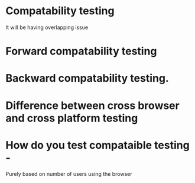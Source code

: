 # Compatability testing
It will be having overlapping issue

# Forward compatability testing
# Backward compatability testing.
# Difference between cross browser and cross platform testing
# How do you test compataible testing -
Purely based on number of users using the browser

